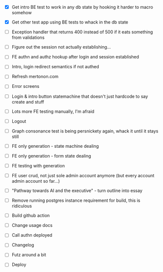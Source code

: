 - [x] Get intro BE test to work in any db state by hooking it harder to macro somehow
- [x] Get other test app using BE tests to whack in the db state
- [ ] Exception handler that returns 400 instead of 500 if it eats something from validations
- [ ] Figure out the session not actually establishing...
- [ ] FE authn and authz hookup after login and session established
- [ ] Intro, login redirect semantics if not authed

- [ ] Refresh mertonon.com
- [ ] Error screens
- [ ] Login & intro button statemachine that doesn't just hardcode to say create and stuff
- [ ] Lots more FE testing manually, I'm afraid
- [ ] Logout
- [ ] Graph consonance test is being persnickety again, whack it until it stays still

- [ ] FE only generation - state machine dealing
- [ ] FE only generation - form state dealing
- [ ] FE testing with generation
- [ ] FE user crud, not just sole admin account anymore (but every account admin account so far...)

- [ ] "Pathway towards AI and the executive" - turn outline into essay
- [ ] Remove running postgres instance requirement for build, this is ridiculous
- [ ] Build github action
- [ ] Change usage docs
- [ ] Call authn deployed
- [ ] Changelog
- [ ] Futz around a bit
- [ ] Deploy
